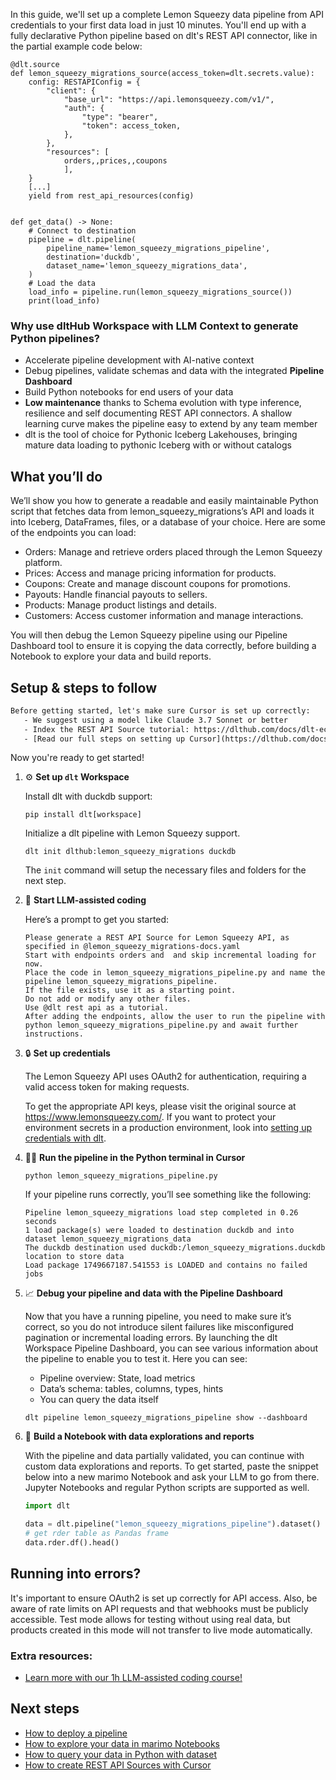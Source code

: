In this guide, we'll set up a complete Lemon Squeezy data pipeline from API credentials to your first data load in just 10 minutes. You'll end up with a fully declarative Python pipeline based on dlt's REST API connector, like in the partial example code below:

```python-outcome
@dlt.source
def lemon_squeezy_migrations_source(access_token=dlt.secrets.value):
    config: RESTAPIConfig = {
        "client": {
            "base_url": "https://api.lemonsqueezy.com/v1/",
            "auth": {
                "type": "bearer",
                "token": access_token,
            },
        },
        "resources": [
            orders,,prices,,coupons
            ],
    }
    [...]
    yield from rest_api_resources(config)


def get_data() -> None:
    # Connect to destination
    pipeline = dlt.pipeline(
        pipeline_name='lemon_squeezy_migrations_pipeline',
        destination='duckdb',
        dataset_name='lemon_squeezy_migrations_data', 
    )
    # Load the data
    load_info = pipeline.run(lemon_squeezy_migrations_source())
    print(load_info) 
```

### Why use dltHub Workspace with LLM Context to generate Python pipelines?

- Accelerate pipeline development with AI-native context
- Debug pipelines, validate schemas and data with the integrated **Pipeline Dashboard**
- Build Python notebooks for end users of your data
- **Low maintenance** thanks to Schema evolution with type inference, resilience and self documenting REST API connectors. A shallow learning curve makes the pipeline easy to extend by any team member
- dlt is the tool of choice for Pythonic Iceberg Lakehouses, bringing mature data loading to pythonic Iceberg with or without catalogs

## What you’ll do

We’ll show you how to generate a readable and easily maintainable Python script that fetches data from lemon_squeezy_migrations’s API and loads it into Iceberg, DataFrames, files, or a database of your choice. Here are some of the endpoints you can load:

- Orders: Manage and retrieve orders placed through the Lemon Squeezy platform.
- Prices: Access and manage pricing information for products.
- Coupons: Create and manage discount coupons for promotions.
- Payouts: Handle financial payouts to sellers.
- Products: Manage product listings and details.
- Customers: Access customer information and manage interactions.

You will then debug the Lemon Squeezy pipeline using our Pipeline Dashboard tool to ensure it is copying the data correctly, before building a Notebook to explore your data and build reports.

## Setup & steps to follow

```default
Before getting started, let's make sure Cursor is set up correctly:
   - We suggest using a model like Claude 3.7 Sonnet or better
   - Index the REST API Source tutorial: https://dlthub.com/docs/dlt-ecosystem/verified-sources/rest_api/ and add it to context as **@dlt rest api**
   - [Read our full steps on setting up Cursor](https://dlthub.com/docs/dlt-ecosystem/llm-tooling/cursor-restapi#23-configuring-cursor-with-documentation)
```

Now you're ready to get started!

1. ⚙️ **Set up `dlt` Workspace**
    
    Install dlt with duckdb support:
    ```shell
    pip install dlt[workspace]
    ```

    Initialize a dlt pipeline with Lemon Squeezy support.
    ```shell
    dlt init dlthub:lemon_squeezy_migrations duckdb
    ```

    The `init` command will setup the necessary files and folders for the next step.
    
2. 🤠 **Start LLM-assisted coding**
    
    Here’s a prompt to get you started:
    
    ```prompt
    Please generate a REST API Source for Lemon Squeezy API, as specified in @lemon_squeezy_migrations-docs.yaml 
    Start with endpoints orders and  and skip incremental loading for now. 
    Place the code in lemon_squeezy_migrations_pipeline.py and name the pipeline lemon_squeezy_migrations_pipeline. 
    If the file exists, use it as a starting point. 
    Do not add or modify any other files. 
    Use @dlt rest api as a tutorial. 
    After adding the endpoints, allow the user to run the pipeline with python lemon_squeezy_migrations_pipeline.py and await further instructions.
    ```

    
3. 🔒 **Set up credentials** 
    
    The Lemon Squeezy API uses OAuth2 for authentication, requiring a valid access token for making requests.
    
    To get the appropriate API keys, please visit the original source at https://www.lemonsqueezy.com/.
    If you want to protect your environment secrets in a production environment, look into [setting up credentials with dlt](https://dlthub.com/docs/walkthroughs/add_credentials).
    
4. 🏃‍♀️ **Run the pipeline in the Python terminal in Cursor**
    
    ```shell
    python lemon_squeezy_migrations_pipeline.py
    ```
    
    If your pipeline runs correctly, you’ll see something like the following:
    
    ```shell
    Pipeline lemon_squeezy_migrations load step completed in 0.26 seconds
    1 load package(s) were loaded to destination duckdb and into dataset lemon_squeezy_migrations_data
    The duckdb destination used duckdb:/lemon_squeezy_migrations.duckdb location to store data
    Load package 1749667187.541553 is LOADED and contains no failed jobs
    ```
    
5. 📈 **Debug your pipeline and data with the Pipeline Dashboard**

    Now that you have a running pipeline, you need to make sure it’s correct, so you do not introduce silent failures like misconfigured pagination or incremental loading errors. By launching the dlt Workspace Pipeline Dashboard, you can see various information about the pipeline to enable you to test it. Here you can see:
    - Pipeline overview: State, load metrics
    - Data’s schema: tables, columns, types, hints
    - You can query the data itself
    
    ```shell
    dlt pipeline lemon_squeezy_migrations_pipeline show --dashboard
    ```
    
6. 🐍 **Build a Notebook with data explorations and reports**

    With the pipeline and data partially validated, you can continue with custom data explorations and reports. To get started, paste the snippet below into a new marimo Notebook and ask your LLM to go from there. Jupyter Notebooks and regular Python scripts are supported as well.

    
    ```python
    import dlt

   data = dlt.pipeline("lemon_squeezy_migrations_pipeline").dataset()
   # get rder table as Pandas frame
   data.rder.df().head()
    ```

## Running into errors?

It's important to ensure OAuth2 is set up correctly for API access. Also, be aware of rate limits on API requests and that webhooks must be publicly accessible. Test mode allows for testing without using real data, but products created in this mode will not transfer to live mode automatically.

### Extra resources:

- [Learn more with our 1h LLM-assisted coding course!](https://www.youtube.com/watch?v=GGid70rnJuM)

## Next steps

- [How to deploy a pipeline](https://dlthub.com/docs/walkthroughs/deploy-a-pipeline)
- [How to explore your data in marimo Notebooks](https://dlthub.com/docs/general-usage/dataset-access/marimo)
- [How to query your data in Python with dataset](https://dlthub.com/docs/general-usage/dataset-access/dataset)
- [How to create REST API Sources with Cursor](https://dlthub.com/docs/dlt-ecosystem/llm-tooling/cursor-restapi)